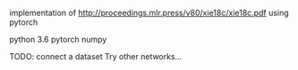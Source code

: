 implementation of 
http://proceedings.mlr.press/v80/xie18c/xie18c.pdf
using pytorch

python 3.6
pytorch
numpy 

TODO: connect a dataset
Try other networks...
